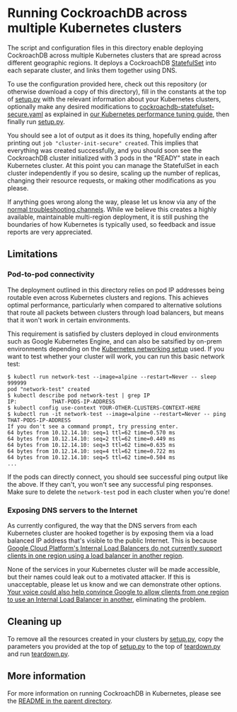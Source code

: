 # Running CockroachDB across multiple Kubernetes clusters

The script and configuration files in this directory enable deploying
CockroachDB across multiple Kubernetes clusters that are spread across different
geographic regions. It deploys a CockroachDB
[StatefulSet](https://kubernetes.io/docs/concepts/workloads/controllers/statefulset/)
into each separate cluster, and links them together using DNS.

To use the configuration provided here, check out this repository (or otherwise
download a copy of this directory), fill in the constants at the top of
[setup.py](setup.py) with the relevant information about your Kubernetes
clusters, optionally make any desired modifications to
[cockroachdb-statefulset-secure.yaml](cockroachdb-statefulset-secure.yaml) as
explained in [our Kubernetes performance tuning
guide](https://www.cockroachlabs.com/docs/stable/kubernetes-performance.html),
then finally run [setup.py](setup.py).

You should see a lot of output as it does its thing, hopefully ending after
printing out `job "cluster-init-secure" created`. This implies that everything
was created successfully, and you should soon see the CockroachDB cluster
initialized with 3 pods in the "READY" state in each Kubernetes cluster. At this
point you can manage the StatefulSet in each cluster independently if you so
desire, scaling up the number of replicas, changing their resource requests, or
making other modifications as you please.

If anything goes wrong along the way, please let us know via any of the [normal
troubleshooting
channels](https://www.cockroachlabs.com/docs/stable/support-resources.html).
While we believe this creates a highly available, maintainable multi-region
deployment, it is still pushing the boundaries of how Kubernetes is typically
used, so feedback and issue reports are very appreciated.

## Limitations

### Pod-to-pod connectivity

The deployment outlined in this directory relies on pod IP addresses being
routable even across Kubernetes clusters and regions. This achieves optimal
performance, particularly when compared to alternative solutions that route all packets between clusters through load balancers, but means that it won't work in certain environments.

This requirement is satisfied by clusters deployed in cloud environments such as Google Kubernetes Engine, and
can also be satsified by on-prem environments depending on the [Kubernetes networking setup](https://kubernetes.io/docs/concepts/cluster-administration/networking/) used. If you want to test whether your cluster will work, you can run this basic network test:

```shell
$ kubectl run network-test --image=alpine --restart=Never -- sleep 999999
pod "network-test" created
$ kubectl describe pod network-test | grep IP
IP:           THAT-PODS-IP-ADDRESS
$ kubectl config use-context YOUR-OTHER-CLUSTERS-CONTEXT-HERE
$ kubectl run -it network-test --image=alpine --restart=Never -- ping THAT-PODS-IP-ADDRESS
If you don't see a command prompt, try pressing enter.
64 bytes from 10.12.14.10: seq=1 ttl=62 time=0.570 ms
64 bytes from 10.12.14.10: seq=2 ttl=62 time=0.449 ms
64 bytes from 10.12.14.10: seq=3 ttl=62 time=0.635 ms
64 bytes from 10.12.14.10: seq=4 ttl=62 time=0.722 ms
64 bytes from 10.12.14.10: seq=5 ttl=62 time=0.504 ms
...
```

If the pods can directly connect, you should see successful ping output like the
above. If they can't, you won't see any successful ping responses. Make sure to
delete the `network-test` pod in each cluster when you're done!

### Exposing DNS servers to the Internet

As currently configured, the way that the DNS servers from each Kubernetes
cluster are hooked together is by exposing them via a load balanced IP address
that's visible to the public Internet. This is because [Google Cloud Platform's Internal Load Balancers do not currently support clients in one region using a load balancer in another region](https://cloud.google.com/compute/docs/load-balancing/internal/#deploying_internal_load_balancing_with_clients_across_vpn_or_interconnect). 

None of the services in your Kubernetes cluster will be made accessible, but
their names could leak out to a motivated attacker. If this is unacceptable,
please let us know and we can demonstrate other options. [Your voice could also
help convince Google to allow clients from one region to use an Internal Load
Balancer in another](https://issuetracker.google.com/issues/111021512),
eliminating the problem.

## Cleaning up

To remove all the resources created in your clusters by [setup.py](setup.py),
copy the parameters you provided at the top of [setup.py](setup.py) to the top
of [teardown.py](teardown.py) and run [teardown.py](teardown.py).

## More information

For more information on running CockroachDB in Kubernetes, please see the [README
in the parent directory](../README.md).
